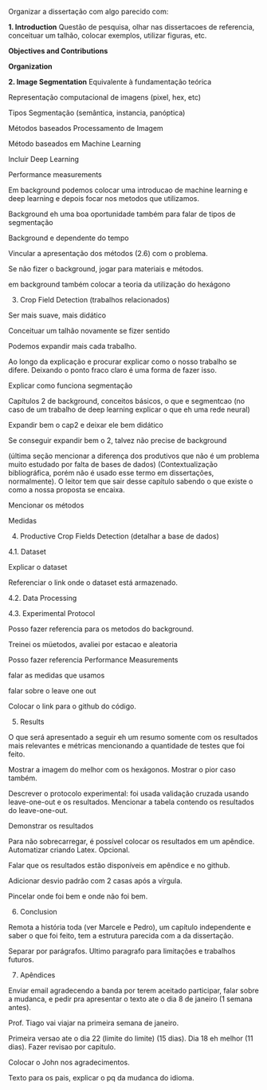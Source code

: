 Organizar a dissertação com algo parecido com:

**1. Introduction**
  Questão de pesquisa, olhar nas dissertacoes de referencia, conceituar um talhão, colocar exemplos, utilizar figuras, etc. 

  **Objectives and Contributions**

  **Organization**

**2. Image Segmentation**
Equivalente à fundamentação teórica

Representação computacional de imagens (pixel, hex, etc)

Tipos Segmentação (semântica, instancia, panóptica)

Métodos baseados Processamento de Imagem

Método baseados em Machine Learning

Incluir Deep Learning

Performance measurements

Em background podemos colocar uma introducao de machine learning e deep learning e depois focar nos metodos que utilizamos.

Background eh uma boa oportunidade também para falar de tipos de segmentação

Background e dependente do tempo

Vincular a apresentação dos métodos (2.6) com o problema.

Se não fizer o background, jogar para materiais e métodos.

em background também colocar a teoria da utilização do hexágono

3. Crop Field Detection (trabalhos relacionados)

Ser mais suave, mais didático

Conceituar um talhão novamente se fizer sentido

Podemos expandir mais cada trabalho.

Ao longo da explicação e procurar explicar como o nosso trabalho se difere. Deixando o ponto fraco claro é uma forma de fazer isso.

Explicar como funciona segmentação

Capítulos 2 de background, conceitos básicos, o que e segmentcao (no caso de um trabalho de deep learning explicar o que eh uma rede neural)

Expandir bem o cap2 e deixar ele bem didático

Se conseguir expandir bem o 2, talvez não precise de background

(última seção mencionar a diferença dos produtivos que não é um problema muito estudado por falta de bases de dados) (Contextualização bibliográfica, porém não é usado esse termo em dissertações, normalmente). O leitor tem que sair desse capítulo sabendo o que existe o como a nossa proposta se encaixa.

Mencionar os métodos

Medidas

4. Productive Crop Fields Detection (detalhar a base de dados)

4.1. Dataset

Explicar o dataset

Referenciar o link onde o dataset está armazenado.

4.2. Data Processing

4.3. Experimental Protocol

Posso fazer referencia para os metodos do background.

Treinei os müetodos, avaliei por estacao e aleatoria

Posso fazer referencia Performance Measurements

falar as medidas que usamos

falar sobre o leave one out

Colocar o link para o github do código.

5. Results

O que será apresentado a seguir eh um resumo somente com os resultados mais relevantes e métricas mencionando a quantidade de testes que foi feito.

Mostrar a imagem do melhor com os hexágonos. Mostrar o pior caso também.

Descrever o protocolo experimental: foi usada validação cruzada usando leave-one-out e os resultados. Mencionar a tabela contendo os resultados do leave-one-out.

Demonstrar os resultados

Para não sobrecarregar, é possível colocar os resultados em um apêndice. Automatizar criando Latex. Opcional.

Falar que os resultados estão disponíveis em apêndice e no github.

Adicionar desvio padrão com 2 casas após a vírgula.

Pincelar onde foi bem e onde não foi bem.

6. Conclusion

Remota a história toda (ver Marcele e Pedro), um capítulo independente e saber o que foi feito, tem a estrutura parecida com a da dissertação.

Separar por parágrafos. Ultimo paragrafo para limitações e trabalhos futuros.

7. Apêndices





Enviar email agradecendo a banda por terem aceitado participar, falar sobre a mudanca, e pedir pra apresentar o texto ate o dia 8 de janeiro (1 semana antes).

Prof. Tiago vai viajar na primeira semana de janeiro.

Primeira versao ate o dia 22 (limite do limite) (15 dias). Dia 18 eh melhor (11 dias). Fazer revisao por capitulo.

Colocar o John nos agradecimentos.

Texto para os pais, explicar o pq da mudanca do idioma.
